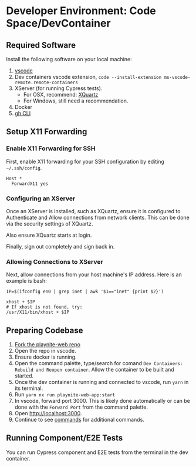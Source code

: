 # Developer Environment: Code Space/DevContainer

## Required Software

Install the following software on your local machine:

1. [vscode](https://code.visualstudio.com/Download)
2. Dev containers vscode extension, `code --install-extension ms-vscode-remote.remote-containers`
3. XServer (for running Cypress tests).
   - For OSX, recommend: [XQuartz](https://www.bing.com/ck/a?!&&p=c21da4f99329c03fJmltdHM9MTcxODg0MTYwMCZpZ3VpZD0zOTJjZTBlOC1iMzRjLTY3Y2MtMDU4NC1mM2NkYjI2MDY2NjUmaW5zaWQ9NTIyNw&ptn=3&ver=2&hsh=3&fclid=392ce0e8-b34c-67cc-0584-f3cdb2606665&psq=xquartz+&u=a1aHR0cHM6Ly93d3cueHF1YXJ0ei5vcmcv&ntb=1)
   - For Windows, still need a recommendation.
4. Docker
5. [gh CLI](https://github.com/cli/cli)

## Setup X11 Forwarding

### Enable X11 Forwarding for SSH

First, enable X11 forwarding for your SSH configuration by editing `~/.ssh/config`.

```ssh_config
Host *
  ForwardX11 yes
```

### Configuring an XServer

Once an XServer is installed, such as XQuartz, ensure it is configured to Authenticate and Allow connections from network clients. This can be done via the security settings of XQuartz.

Also ensure XQuartz starts at login.

Finally, sign out completely and sign back in.

### Allowing Connections to XServer

Next, allow connections from your host machine's IP address. Here is an example is bash:

```shell
IP=$(ifconfig en0 | grep inet | awk '$1=="inet" {print $2}')

xhost + $IP
# If xhost is not found, try:
/usr/X11/bin/xhost + $IP
```

## Preparing Codebase

1. [Fork the playnite-web repo](https://github.com/andrew-codes/playnite-web/fork)
2. Open the repo in vscode.
3. Ensure docker is running.
4. Open the command palette, type/search for comand `Dev Containers: Rebuild and Reopen container`. Allow the container to be built and started.
5. Once the dev container is running and connected to vscode, run `yarn` in its terminal.
6. Run `yarn nx run playnite-web-app:start`
7. In vscode, forward port 3000. This is likely done automatically or can be done with the `Forward Port` from the command palette.
8. Open [http://localhost:3000](http://localhost:3000).
9. Continue to see [commands](./index.md#running-playnite-web) for additional commands.

## Running Component/E2E Tests

You can run Cypress component and E2E tests from the terminal in the dev container.
